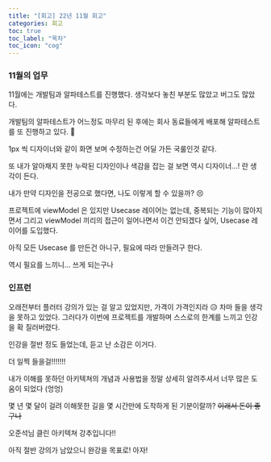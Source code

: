 ```yaml
---
title: "[회고] 22년 11월 회고"
categories: 회고
toc: true
toc_label: "목차"
toc_icon: "cog"
---
```


### 11월의 업무

11월에는 개발팀과 알파테스트를 진행했다. 생각보다 놓친 부분도 많았고 버그도 많았다.

개발팀의 알파테스트가 어느정도 마무리 된 후에는 회사 동료들에게 배포해 알파테스트를 또 진행하고 있다. 🤣

1px 씩 디자이너와 같이 화면 보며 수정하는건 어딜 가든 국룰인것 같다.

또 내가 알아채지 못한 누락된 디자인이나 색감을 잡는 걸 보면 역시 디자이너…! 란 생각이 든다.

내가 만약 디자인을 전공으로 했다면, 나도 이렇게 할 수 있을까? 😣

프로젝트에 viewModel 은 있지만 Usecase 레이어는 없는데, 중복되는 기능이 많아지면서 그리고 viewModel 끼리의 접근이 일어나면서 이건 안되겠다 싶어, Usecase 레이어를 도입했다.

아직 모든 Usecase 를 만든건 아니구, 필요에 따라 만들려구 한다.

역시 필요를 느끼니… 쓰게 되는구나

### 인프런

오래전부터 플러터 강의가 있는 걸 알고 있었지만, 가격이 가격인지라 😥 차마 들을 생각을 못하고 있었다. 그러다가 이번에 프로젝트를 개발하며 스스로의 한계를 느끼고 인강을 확 질러버렸다.

인강을 절반 정도 들었는데, 듣고 난 소감은 이거다.

더 일찍 들을걸!!!!!!!

내가 이해를 못하던 아키텍쳐의 개념과 사용법을 정말 상세히 알려주셔서 너무 많은 도움이 되었다 (엉엉)

몇 년 몇 달이 걸려 이해못한 길을 몇 시간만에 도착하게 된 기분이랄까? ~~이래서 돈이 좋구나~~

오준석님 클린 아키텍쳐 강추입니다!! 

아직 절반 강의가 남았으니 완강을 목표로! 아자!